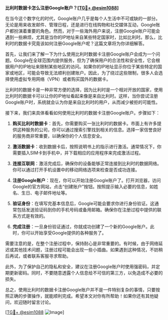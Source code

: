 **比利时数据卡怎么注册Google账户？[[TG💪+ @esim1088](https://t.me/s/esim1088)]**

在当今这个数字化的时代，Google账户几乎是每个人生活中不可或缺的一部分。无论是用来收发邮件、管理日程，还是进行在线购物和社交媒体互动，Google账户都扮演着重要的角色。然而，对于一些海外用户来说，注册Google账户可能会遇到一些麻烦，尤其是当你的IP地址来自某些特定国家时，比如比利时。那么，比利时的数据卡究竟该如何注册Google账户呢？这篇文章将为你详细解答。

首先，让我们来了解一下为什么使用比利时数据卡注册Google账户会成为一个问题。Google在全球范围内提供服务，但为了确保用户的合法性和安全性，它会根据用户的IP地址来限制某些地区的访问。如果你的IP地址显示你位于某些特定的国家或地区，可能会导致无法顺利创建账户。因此，为了绕过这些限制，很多人会选择使用虚拟专用网络（VPN）或者购买国外的数据卡。

比利时的数据卡是一种非常方便的选择，因为比利时是一个相对开放的国家，使用比利时的数据卡可以让你的IP地址看起来像是来自比利时。这样，当你尝试注册Google账户时，系统就会认为你是来自比利时的用户，从而减少被拒的可能性。

接下来，我们来具体看看如何使用比利时的数据卡注册Google账户。步骤如下：

1. **购买比利时数据卡**：首先，你需要购买一张比利时的数据卡。市面上有许多提供这种服务的公司，你可以通过搜索引擎找到相关的信息。选择一家信誉良好的服务商非常重要，以确保你的个人信息安全。

2. **激活数据卡**：收到数据卡后，按照说明书上的指示进行激活。通常情况下，你需要插入SIM卡到手机中，并下载相应的应用程序来完成激活过程。

3. **连接互联网**：激活完成后，确保你的设备能够正常连接到比利时的数据网络。你可以通过打开手机设置中的移动网络选项来检查是否成功连接。

4. **注册Google账户**：现在，你可以开始注册Google账户了。打开浏览器，访问Google的官方网站，点击“创建账户”按钮。按照提示输入必要的信息，如姓名、生日、电子邮件地址等。

5. **验证身份**：在填写完基本信息后，Google可能会要求你进行身份验证。这通常包括发送验证码到你的手机号码或备用邮箱。确保你在注册过程中提供的联系方式是有效的。

6. **完成注册**：一旦身份验证通过，你就成功创建了一个新的Google账户。此时，你可以开始享受Google提供的各种服务了。

需要注意的是，在整个注册过程中，保持耐心是非常重要的。有时候，由于网络延迟或其他技术问题，注册过程可能会出现一些小插曲。如果遇到这种情况，不妨稍后再试，或者联系客服寻求帮助。

此外，为了保护自己的隐私和安全，建议在注册Google账户时使用强密码，并定期更新密码。同时，不要随意透露个人信息给不可信的第三方，以免造成不必要的损失。

总之，使用比利时的数据卡注册Google账户并不是一件特别复杂的事情，只要按照正确的步骤操作，就能顺利完成。希望本文对你有所帮助！如果你还有其他疑问，欢迎随时留言讨论。

[[TG💪+ @esim1088](https://t.me/s/esim1088) ![Image](https://i.postimg.cc/4NQfJmqS/Snipaste-2025-05-13-00-14-12.png)]